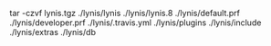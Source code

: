 tar -czvf lynis.tgz ./lynis/lynis ./lynis/lynis.8 ./lynis/default.prf ./lynis/developer.prf ./lynis/.travis.yml ./lynis/plugins ./lynis/include ./lynis/extras ./lynis/db